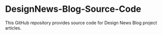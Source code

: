 # DesignNews-Blog-Source-Code
This GitHub repository provides source code for Design News Blog project articles. 
